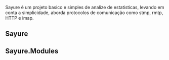 Sayure é um projeto basico e simples de analize de estatisticas, levando em conta a simplicidade, aborda protocolos de comunicação como stmp, rmtp, HTTP e imap.
<h2>Sayure</h2>
<h2>Sayure.Modules</h2>
